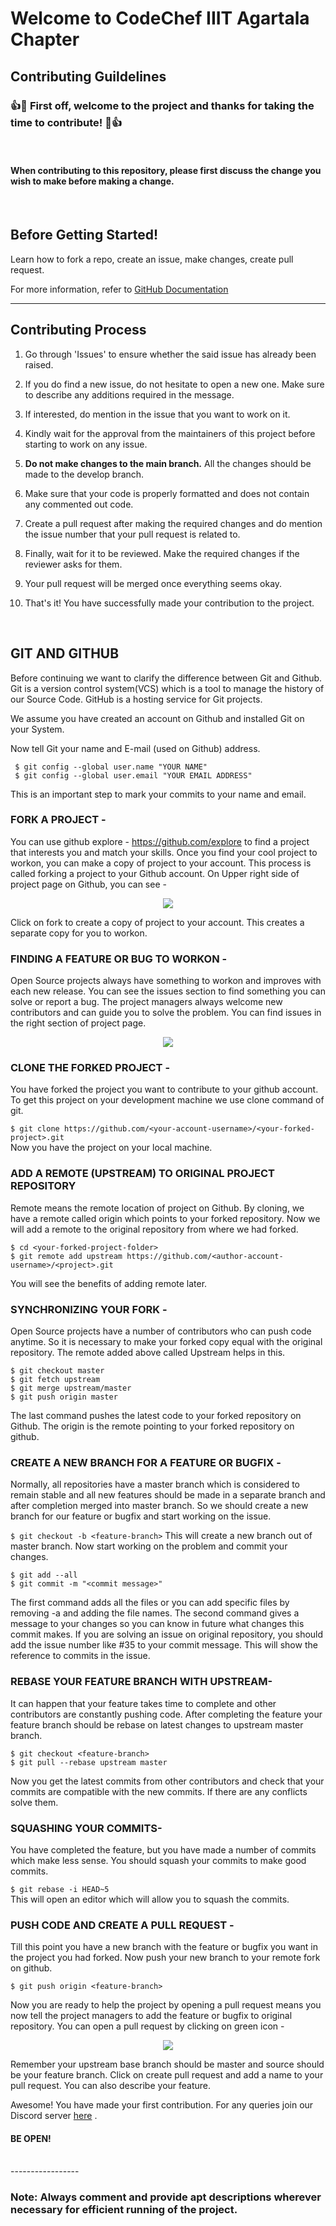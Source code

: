 # Welcome to CodeChef IIIT Agartala Chapter 

## Contributing Guildelines

### 👍🎉 First off, welcome to the project and thanks for taking the time to contribute! 🎉👍
<br>

#### When contributing to this repository, please first discuss the change you wish to make before making a change.
<br>

## Before Getting Started!
Learn how to fork a repo, create an issue, make changes, create pull request.

For more information, refer to <a href = "https://docs.github.com/en" target = "_self">GitHub Documentation</a>

--------
## Contributing Process
1. Go through 'Issues' to ensure whether the said issue has already been raised.

2. If you do find a new issue, do not hesitate to open a new one. Make sure to describe any additions required in the message.

3. If interested, do mention in the issue that you want to work on it.

4. Kindly wait for the approval from the maintainers of this project before starting to work on any issue.

5. **Do not make changes to the main branch.** All the changes should be made to the develop branch.

6. Make sure that your code is properly formatted and does not contain any commented out code.

7. Create a pull request after making the required changes and do mention the issue number that your pull request is related to.

8. Finally, wait for it to be reviewed. Make the required changes if the reviewer asks for them. 

9. Your pull request will be merged once everything seems okay.

10. That's it! You have successfully made your contribution to the project.
<br>

## GIT AND GITHUB


Before continuing we want to clarify the difference between Git and Github. Git is a version control system(VCS) which is a tool to manage the history of our Source Code. GitHub is a hosting service for Git projects.

We assume you have created an account on Github and installed Git on your System.

Now tell Git your name and E-mail (used on Github) address.

     $ git config --global user.name "YOUR NAME"
     $ git config --global user.email "YOUR EMAIL ADDRESS"
     

This is an important step to mark your commits to your name and email.

### FORK A PROJECT -

You can use github explore - https://github.com/explore to find a project that interests you and match your skills. Once you find your cool project to workon, you can make a copy of project to your account. This process is called forking a project to your Github account. On Upper right side of project page on Github, you can see -

<p align="center">  <img  src="https://i.imgur.com/P0n6f97.png">  </p>

Click on fork to create a copy of project to your account. This creates a separate copy for you to workon.

### FINDING A FEATURE OR BUG TO WORKON - 

Open Source projects always have something to workon and improves with each new release. You can see the issues section to find something you can solve or report a bug. The project managers always welcome new contributors and can guide you to solve the problem. You can find issues in the right section of project page.

<p align="center">  <img  src="https://i.imgur.com/czVjpS7.png">  </p>

### CLONE THE FORKED PROJECT -

You have forked the project you want to contribute to your github account. To get this project on your development machine we use clone command of git.

```$ git clone https://github.com/<your-account-username>/<your-forked-project>.git```  
Now you have the project on your local machine.

### ADD A REMOTE (UPSTREAM) TO ORIGINAL PROJECT REPOSITORY 

Remote means the remote location of project on Github. By cloning, we have a remote called origin which points to your forked repository. Now we will add a remote to the original repository from where we had forked.

    $ cd <your-forked-project-folder>
    $ git remote add upstream https://github.com/<author-account-username>/<project>.git
    
You will see the benefits of adding remote later.

### SYNCHRONIZING YOUR FORK -

Open Source projects have a number of contributors who can push code anytime. So it is necessary to make your forked copy equal with the original repository. The remote added above called Upstream helps in this.


    $ git checkout master
    $ git fetch upstream
    $ git merge upstream/master
    $ git push origin master
  

The last command pushes the latest code to your forked repository on Github. The origin is the remote pointing to your forked repository on github.

### CREATE A NEW BRANCH FOR A FEATURE OR BUGFIX -

Normally, all repositories have a master branch which is considered to remain stable and all new features should be made in a separate branch and after completion merged into master branch. So we should create a new branch for our feature or bugfix and start working on the issue.

```$ git checkout -b <feature-branch>```
This will create a new branch out of master branch. Now start working on the problem and commit your changes.

    $ git add --all
    $ git commit -m "<commit message>"
    

The first command adds all the files or you can add specific files by removing -a and adding the file names. The second command gives a message to your changes so you can know in future what changes this commit makes. If you are solving an issue on original repository, you should add the issue number like #35 to your commit message. This will show the reference to commits in the issue.

### REBASE YOUR FEATURE BRANCH WITH UPSTREAM-

It can happen that your feature takes time to complete and other contributors are constantly pushing code. After completing the feature your feature branch should be rebase on latest changes to upstream master branch.

    $ git checkout <feature-branch>
    $ git pull --rebase upstream master

Now you get the latest commits from other contributors and check that your commits are compatible with the new commits. If there are any conflicts solve them.

### SQUASHING YOUR COMMITS-

You have completed the feature, but you have made a number of commits which make less sense. You should squash your commits to make good commits.

```$ git rebase -i HEAD~5```    
This will open an editor which will allow you to squash the commits.

### PUSH CODE AND CREATE A PULL REQUEST -

Till this point you have a new branch with the feature or bugfix you want in the project you had forked. Now push your new branch to your remote fork on github.

```$ git push origin <feature-branch>```
    
Now you are ready to help the project by opening a pull request means you now tell the project managers to add the feature or bugfix to original repository. You can open a pull request by clicking on green icon -

<p align="center">  <img  src="https://i.imgur.com/aGaqAD5.png">  </p>

Remember your upstream base branch should be master and source should be your feature branch. Click on create pull request and add a name to your pull request. You can also describe your feature.

Awesome! You have made your first contribution. For any queries join our Discord server [here](https://discord.gg/92nuqhucdV) .

#### BE OPEN!
<br>
-----------------

### **Note**: Always comment and provide apt descriptions wherever necessary for efficient running of the project.
